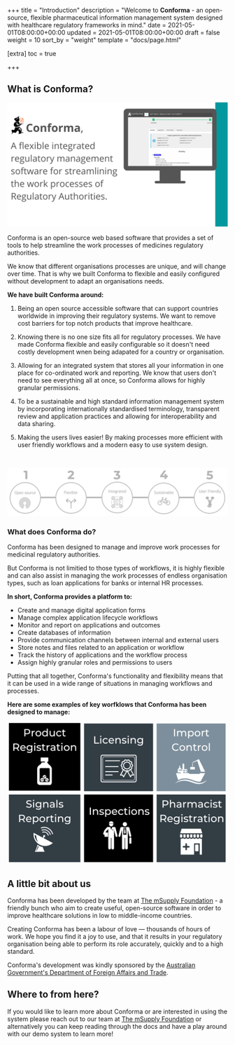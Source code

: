 +++
title = "Introduction"
description = "Welcome to **Conforma** - an open-source, flexible pharmaceutical information management system designed with healthcare regulatory frameworks in mind."
date = 2021-05-01T08:00:00+00:00
updated = 2021-05-01T08:00:00+00:00
draft = false
weight = 10
sort_by = "weight"
template = "docs/page.html"

[extra]
toc = true

+++

## What is Conforma?

![header](/docs/about/demo/cc.png)

Conforma is an open-source web based software that provides a set of tools to help streamline the work processes of medicines regulatory authorities.

We know that different organisations processes are unique, and will change over time. That is why we built Conforma to flexible and easily configured without development to adapt an organisations needs. 

**We have built Conforma around:**

1. Being an open source accessible software that can support countries worldwide in improving their regulatory systems. We want to remove cost barriers for top notch products that improve healthcare.

2. Knowing there is no one size fits all for regulatory processes. We have made Conforma flexible and easily configurable so it doesn't need costly development wnen being adapated for a country or organisation.

3. Allowing for an integrated system that stores all your information in one place for co-ordinated work and reporting. We know that users don't need to see everything all at once, so Conforma allows for highly granular permissions.

4. To be a sustainable and high standard information management system by incorporating internationally standardised terminology, transparent review and application practices and allowing for interoperability and data sharing.

5. Making the users lives easier! By making processes more efficient with  user friendly workflows and a modern easy to use system design.  

<br>

![header](/docs/about/demo/de.png)


### What does Conforma do?

Conforma has been designed to manage and improve work processes for medicinal regulatory authorities. 

But Conforma is not limitied to those types of workflows, it is highly flexible and can also assist in managing the work processes of endless organisation types, such as loan applications for banks or internal HR processes. 

**In short, Conforma provides a platform to:**

- Create and manage digital application forms
- Manage complex application lifecycle workflows
- Monitor and report on applications and outcomes
- Create databases of information
- Provide communication channels between internal and external users
- Store notes and files related to an application or workflow
- Track the history of applications and the workflow process
- Assign highly granular roles and permissions to users

Putting that all together, Conforma's functionality and flexibility means that it can be used in a wide range of situations in managing workflows and processes.

**Here are some examples of key worfklows that Conforma has been designed to manage:**

![header](/docs/about/demo/ww.png)


## A little bit about us

Conforma has been developed by the team at [The mSupply Foundation](https://msupply.foundation/about) - a friendly bunch who aim to create useful, open-source software in order to improve healthcare solutions in low to middle-income countries. 

Creating Conforma has been a labour of love — thousands of hours of work. We hope you find it a joy to use, and that it results in your regulatory organisation being able to perform its role accurately, quickly and to a high standard.

Conforma's development was kindly sponsored by the [Australian Government's Department of Foreign Affairs and Trade](https://www.dfat.gov.au/).

## Where to from here?

If you would like to learn more about Conforma or are interested in using the system please reach out to our team at [The mSupply Foundation](https://msupply.foundation/) or alternatively you can keep reading through the docs and have a play around with our demo system to learn more!
